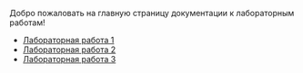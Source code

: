 Добро пожаловать на главную страницу документации к лабораторным работам!

- [Лабораторная работа 1](Lab1.md)
- [Лабораторная работа 2](Lab2.md)
- [Лабораторная работа 3](Lab3.md)